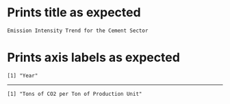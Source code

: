 # Prints title as expected

    Emission Intensity Trend for the Cement Sector

# Prints axis labels as expected

    [1] "Year"

---

    [1] "Tons of CO2 per Ton of Production Unit"

